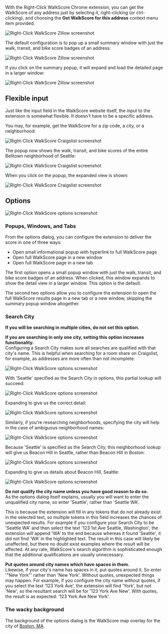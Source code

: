 With the Right-Click WalkScore Chrome extension, you can get the WalkScore of any address just by selecting it, right-clicking (or ctrl-clicking), and choosing the <b>Get WalkScore for this address</b> context menu item provided.

![Right-Click WalkScore Zillow screenshot](https://raw.github.com/sarahhagstrom/chrome-walkscore/master/docs/Zillowrightclick.png)

The default configuration is to pop up a small summary window with just the walk, transit, and bike score badges of an address:

![Right-Click WalkScore Zillow screenshot](https://raw.github.com/sarahhagstrom/chrome-walkscore/master/docs/Zillowresult.png)

If you click on the summary popup, it will expand and load the detailed page in a larger window:

![Right-Click WalkScore Zillow screenshot](https://raw.github.com/sarahhagstrom/chrome-walkscore/master/docs/Zillowresultexpand.png)

## Flexible input

Just like the input field in the WalkScore website itself, the input to the extension is somewhat flexible. It doesn't have to be a specific address.

You may, for example, get the WalkScore for a zip code, a city, or a neighborhood:

![Right-Click WalkScore Craigslist screenshot](https://raw.github.com/sarahhagstrom/chrome-walkscore/master/docs/CLrightclick.png)

The popup now shows the walk, transit, and bike scores of the entire Belltown neighborhood of Seattle:

![Right-Click WalkScore Craigslist screenshot](https://raw.github.com/sarahhagstrom/chrome-walkscore/master/docs/CLresult.png)

When you click on the popup, the expanded view is shown:

![Right-Click WalkScore Craigslist screenshot](https://raw.github.com/sarahhagstrom/chrome-walkscore/master/docs/CLresultexpand.png)

## Options
![Right-Click WalkScore options screenshot](https://raw.github.com/sarahhagstrom/chrome-walkscore/master/docs/options.png)

### Popups, Windows, and Tabs
From the options dialog, you can configure the extension to deliver the score in one of three ways:

<ul>
<li>Open small informational popup with hyperlink to full WalkScore page</li>
<li>Open full WalkScore page in a new window</li>
<li>Open full WalkScore page in a new tab</li>
</ul>

The first option opens a small popup window with just the walk, transit, and bike score badges of an address. When clicked, this window expands to show the detail view in a larger window. This option is the default.

The second two options allow you to configure the extension to open the full WalkScore results page in a new tab or a new window, skipping the summary popup window altogether.

### Search City
<b>If you will be searching in multiple cities, do not set this option.</b>

<b>If you are searching in only one city, setting this option increases functionality.</b><br>
Configuring a Search City makes sure all searches are qualified with that city's name. This is helpful when searching for a room share on Craigslist, for example, as addresses are more often than not incomplete:

![Right-Click WalkScore options screenshot](https://raw.github.com/sarahhagstrom/chrome-walkscore/master/docs/CLPartialrightclick.png)

With 'Seattle' specified as the Search City in options, this partial lookup will succeed:

![Right-Click WalkScore options screenshot](https://raw.github.com/sarahhagstrom/chrome-walkscore/master/docs/CLPartialresult.png)

Expanding to give us the correct detail:

![Right-Click WalkScore options screenshot](https://raw.github.com/sarahhagstrom/chrome-walkscore/master/docs/CLPartialresultexpand.png)

Similarly, if you're researching neighborhoods, specifying the city will help in the case of ambiguous neighborhood names:

![Right-Click WalkScore options screenshot](https://raw.github.com/sarahhagstrom/chrome-walkscore/master/docs/CLNeighborhoodrightclick.png)

Because 'Seattle' is specified as the Search City, this neighborhood lookup will give us Beacon Hill in Seattle, rather than Beacon Hill in Boston:

![Right-Click WalkScore options screenshot](https://raw.github.com/sarahhagstrom/chrome-walkscore/master/docs/CLNeighborhoodresult.png)

Expanding to give us details about Beacon Hill, Seattle:

![Right-Click WalkScore options screenshot](https://raw.github.com/sarahhagstrom/chrome-walkscore/master/docs/CLNeighborhoodresultexpand.png)

<b>Do not qualify the city name unless you have good reason to do so.</b><br>
As the options dialog itself explains, usually you will want to enter the unqualified city name, so enter 'Seattle', rather than 'Seattle WA'.

This is because the extension will fill in any tokens that do not already exist in the selected text, so multiple tokens in this field increases the chances of unexpected results. For example if you configure your Search City to be 'Seattle WA' and then select the text '123 1st Ave Seattle, Washington', the extension will append 'WA' to the end because whereas it found 'Seattle', it did not find 'WA' in the highlighted text. The result in this case will likely be unaffected, but there no doubt exist examples where the result will be affected. At any rate, WalkScore's search algorithm is sophisticated enough that the additional qualifications are usually unnecessary.

<b>Put quotes around city names which have spaces in them.</b><br>
Likewise, if your city's name has spaces in it, put quotes around it. So enter '"New York"' rather than 'New York'. Without quotes, unexpected things may happen. For example, if you configure the city name without quotes, if you select the text '123 York Ave', the extension will find 'York', but not 'New', so the resultant search will be for '123 York Ave New'. With quotes, the result is as expected: '123 York Ave New York'.

### The wacky background
The background of the options dialog is the WalkScore map overlay for the city of <a href="http://www.walkscore.com/MA/Boston" target="_blank">Boston, MA</a>.
